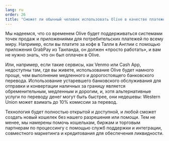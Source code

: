 ```yaml
---
lang: ru
order: 26
title: "Сможет ли обычный человек использовать Olive в качестве платежного инструмента?"
---
```


Мы надеемся, что со временем Olive будет поддерживаться системами точек продаж и приложениями для потребительских платежей по всему миру. Например, если вы платите за кофе в Талли в Англии с помощью приложения GrabPay из Таиланда, он должен «просто работать», и вам не нужно знать, что он был оплачен в Olive.

Или, например, если такие сервисы, как Venmo или Cash App, недоступны там, где вы живете, использование Olive будет намного проще, чем выполнение медленного и дорогостоящего банковского перевода. Использование устаревшего банковского обслуживания для отправки и конвертации наличных за границу является обременительным, медленным и дорогим, и, хотя альтернативные услуги по переводу денег могут быть быстрее, они недешевы: Western Union может взимать до 10% комиссии за перевод.

Технология будет полностью открытой и доступной, и любой сможет создать новый кошелек без нашего разрешения или помощи. Тем не менее, мы намерены помочь кошелькам, биржам и торговым партнерам по процессингу с помощью служб поддержки и интеграции, совместного маркетинга и кредитования для обеспечения ликвидности.
